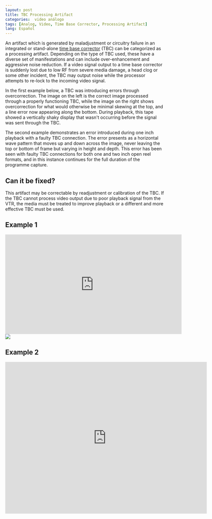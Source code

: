 ```yaml
---
layout: post
title: TBC Processing Artifact
categories:  video análogo
tags: [Analog, Video, Time Base Corrector, Processing Artifact]
lang: Español
---
```


An artifact which is generated by maladjustment or circuitry failure in an integrated or stand-alone [time base corrector](http://en.wikipedia.org/wiki/Time_base_correction) (TBC) can be categorized as a processing artifact. Depending on the type of TBC used, these have a diverse set of manifestations and can include over-enhancement and aggressive noise reduction. If a video signal output to a time base corrector is suddenly lost due to low RF from severe media damage, a head clog or some other incident, the TBC may output noise while the processor attempts to re-lock to the incoming video signal.

In the first example below, a TBC was introducing errors through overcorrection. The image on the left is the correct image processed through a properly functioning TBC, while the image on the right shows overcorrection for what would otherwise be minimal skewing at the top, and a line error now appearing along the bottom. During playback, this tape showed a vertically shaky display that wasn't occurring before the signal was sent through the TBC.

The second example demonstrates an error introduced during one inch playback with a faulty TBC connection. The error presents as a horizontal wave pattern that moves up and down across the image, never leaving the top or bottom of frame but varying in height and depth. This error has been seen with faulty TBC connections for both one and two inch open reel formats, and in this instance continues for the full duration of the programme capture.

## Can it be fixed?

This artifact may be correctable by readjustment or calibration of the TBC. If the TBC cannot process video output due to poor playback signal from the VTR, the media must be treated to improve playback or a different and more effective TBC must be used.

## Example 1
<iframe src="https://archive.org/embed/tbc_processing_artifact" width="560" height="315" frameborder="0" webkitallowfullscreen="true" mozallowfullscreen="true" allowfullscreen></iframe>

<img src="{{ site.baseurl }}/images/TBCerror_compare_02.jpg">

## Example 2
<iframe src="https://archive.org/embed/extract_201906" width="640" height="480" frameborder="0" webkitallowfullscreen="true" mozallowfullscreen="true" allowfullscreen></iframe>
